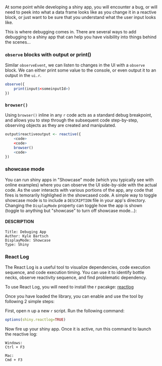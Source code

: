 At some point while developing a shiny app, you will encounter a bug, or will need to peek into what a data frame looks like as you change it in a reactive block, or just want to be sure that you understand what the user input looks like. 

This is where debugging comes in. There are several ways to add debugging to a shiny app that can help you have visibility into things behind the scenes...


### `observe` blocks with output or print()
Similar `observeEvent`, we can listen to changes in the UI with a `observe` block. We can either print some value to the console, or even output it to an output in the `ui.r`. 
```r
observe({
    print(input$<someinputId>)
})
```
### `browser()`
Using `browser()` inline in any `r` code acts as a standard debug breakpoint, and allows you to step through the subsequent code step-by-step, observing objects as they are created and manipulated.
```r
output$reactiveoutput <- reactive({
    <code>
    <code>
    browser()
    <code>
})
```

### showcase mode 
You can run shiny apps in "Showcase" mode (which you typically see with online examples) where you can observe the UI side-by-side with the actual code. As the user interacts with various portions of the app, any code that fires is temorarily highlighed in the showcased code. A simple way to toggle showcase mode is to include a `DESCRIPTION` file in your app's directory. Changing the `DisplayMode` property can toggle how the app is shown (toggle to anything but "showcase" to turn off showcase mode...):

#### DESCRIPTION
``` DESCRIPTION
Title: Debuging App
Author: Kyle Bartsch
DisplayMode: Showcase 
Type: Shiny
```

### React Log 
The React Log is a useful tool to visualize dependencies, code execution sequence, and code execution timing. You can use it to identify bottle necks, observe reactivity sequence, and find problematic dependency. 

To use React Log, you will need to install the r pacakge: [reactlog](https://rstudio.github.io/reactlog/)

Once you have loaded the library, you can enable and use the tool by following 2 simple steps:

First, open n up a new `r` script. Run the following command:
```r 
options(shiny.reactlog=TRUE) 
```

Now fire up your shiny app. Once it is active, run this command to launch the reactive log:
``` 
Windows:
Ctrl + F3

Mac:
Cmd + F3
```
